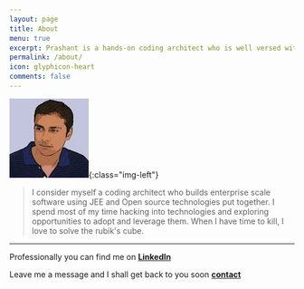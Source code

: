```yaml
---
layout: page
title: About
menu: true
excerpt: Prashant is a hands-on coding architect who is well versed with architectural patterns.
permalink: /about/
icon: glyphicon-heart
comments: false
---
```


![image-title-here](/assets/images/me.jpg){:class="img-left"}

> I consider myself a coding architect who builds enterprise scale software using JEE and Open source technologies 
put together. I spend most of my time hacking into technologies and exploring opportunities to adopt and leverage them.
When I have time to kill, I love to solve the rubik's cube.



***

Professionally you can find me on **[LinkedIn](https://www.linkedin.com/in/prashantpadmanabhan)**

Leave me a message and I shall get back to you soon **[contact](http://goo.gl/forms/3sFqY4vn88w8xWO93)**
